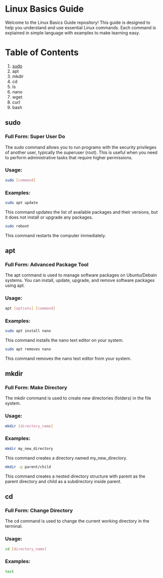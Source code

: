 # Linux Basics Guide

Welcome to the Linux Basics Guide repository! This guide is designed to help you understand and use essential Linux commands. Each command is explained in simple language with examples to make learning easy.

# Table of Contents

1. [sudo](#sudo)
2. apt
3. mkdir
4. cd
5. ls
6. nano
7. wget
8. curl
9. bash

## sudo
### Full Form: **Super User Do**

The sudo command allows you to run programs with the security privileges of another user, typically the superuser (root). This is useful when you need to perform administrative tasks that require higher permissions.

### Usage:
```bash
sudo [command]
```

### Examples:
```bash
sudo apt update
```
This command updates the list of available packages and their versions, but it does not install or upgrade any packages.

```bash
sudo reboot
```
This command restarts the computer immediately.

## apt
### Full Form: Advanced Package Tool

The apt command is used to manage software packages on Ubuntu/Debain systems. You can install, update, upgrade, and remove software packages using apt.

### Usage:
```bash
apt [options] [command]
```

### Examples:
```bash
sudo apt install nano
```
This command installs the nano text editor on your system.

```bash
sudo apt removes nano
```
This command removes the nano text editor from your system.

## mkdir
### Full Form: Make Directory

The mkdir command is used to create new directories (folders) in the file system.

### Usage:
```bash
mkdir [directory_name]
```

### Examples:
```bash
mkdir my_new_directory
```
This command creates a directory named my_new_directory.

```bash
mkdir -p parent/child
```
This command creates a nested directory structure with parent as the parent directory and child as a subdirectory inside parent.

## cd
### Full Form: Change Directory

The cd command is used to change the current working directory in the terminal.

### Usage:
```bash
cd [directory_name]
```

### Examples:
```bash
test
```
